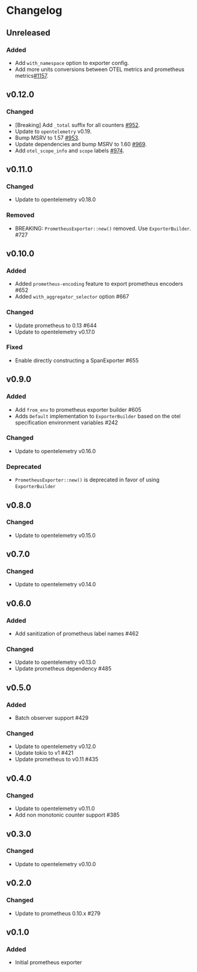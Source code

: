 # Changelog

## Unreleased

### Added

- Add `with_namespace` option to exporter config.
- Add more units conversions between OTEL metrics and prometheus metrics[#1157](https://github.com/open-telemetry/opentelemetry-rust/pull/1157).

## v0.12.0

### Changed
- [Breaking] Add `_total` suffix for all counters [#952](https://github.com/open-telemetry/opentelemetry-rust/pull/952).
- Update to `opentelemetry` v0.19.
- Bump MSRV to 1.57 [#953](https://github.com/open-telemetry/opentelemetry-rust/pull/953).
- Update dependencies and bump MSRV to 1.60 [#969](https://github.com/open-telemetry/opentelemetry-rust/pull/969).
- Add `otel_scope_info` and `scope` labels [#974](https://github.com/open-telemetry/opentelemetry-rust/pull/974).

## v0.11.0

### Changed

- Update to opentelemetry v0.18.0

### Removed

- BREAKING: `PrometheusExporter::new()` removed. Use `ExporterBuilder`. #727

## v0.10.0

### Added

- Added `prometheus-encoding` feature to export prometheus encoders #652
- Added `with_aggregator_selector` option #667

### Changed

- Update prometheus to 0.13 #644
- Update to opentelemetry v0.17.0

### Fixed

- Enable directly constructing a SpanExporter #655

## v0.9.0

### Added

- Add `from_env` to prometheus exporter builder #605
- Adds `Default` implementation to `ExporterBuilder` based on the otel specification environment variables #242

### Changed

- Update to opentelemetry v0.16.0

### Deprecated

- `PrometheusExporter::new()` is deprecated in favor of using `ExporterBuilder`

## v0.8.0

### Changed

- Update to opentelemetry v0.15.0

## v0.7.0

### Changed

- Update to opentelemetry v0.14.0

## v0.6.0

### Added

- Add sanitization of prometheus label names #462

### Changed

- Update to opentelemetry v0.13.0
- Update prometheus dependency #485

## v0.5.0

### Added

- Batch observer support #429

### Changed

- Update to opentelemetry v0.12.0
- Update tokio to v1 #421
- Update prometheus to v0.11 #435

## v0.4.0

### Changed

- Update to opentelemetry v0.11.0
- Add non monotonic counter support #385

## v0.3.0

### Changed

- Update to opentelemetry v0.10.0

## v0.2.0

### Changed

- Update to prometheus 0.10.x #279

## v0.1.0

### Added

- Initial prometheus exporter
